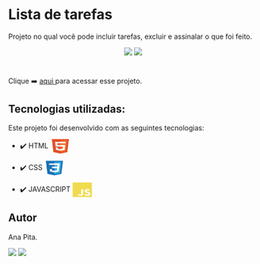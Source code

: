 # Lista de tarefas

Projeto no qual você pode incluir tarefas, excluir e assinalar o que foi feito. 

<div align="center" >
  <img src="https://user-images.githubusercontent.com/95833334/203200846-33005060-ad68-42fb-a539-8154151671a5.png" >
  <img src="https://user-images.githubusercontent.com/95833334/203200856-39560fab-5495-410a-a732-980c0f3a8068.png">
</div>

#

Clique ➡️ <a href ="https://todolistanapita.netlify.app/" target="_blank"> aqui </a> para acessar esse projeto. 

## Tecnologias utilizadas: 

Este projeto foi desenvolvido com as seguintes tecnologias:

- ✔️ HTML  <img align="center" alt="HTML" height="30" width="40" src="https://raw.githubusercontent.com/devicons/devicon/master/icons/html5/html5-original.svg">

- ✔️ CSS  <img align="center" alt="CSS" height="30" width="40" src="https://raw.githubusercontent.com/devicons/devicon/master/icons/css3/css3-original.svg"> 

 - ✔️ JAVASCRIPT <img align="center" alt="Js" height="30" width="40" src="https://raw.githubusercontent.com/devicons/devicon/master/icons/javascript/javascript-plain.svg">
 


## Autor

Ana Pita. 

  <a href = "mailto:acalencar16@gmail.com"><img src="https://img.shields.io/badge/-Gmail-%23333?style=for-the-badge&logo=gmail&logoColor=white" target="_blank"></a>
  <a href="https://www.linkedin.com/in/anapita" target="_blank"><img src="https://img.shields.io/badge/-LinkedIn-%230077B5?style=for-the-badge&logo=linkedin&logoColor=white" target="_blank"></a> 
